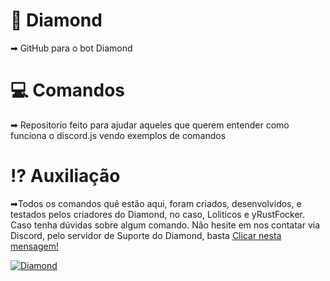# 💎 Diamond
➡ GitHub para o bot Diamond

# 💻 Comandos

➡ Repositorio feito para ajudar aqueles que querem entender como funciona o discord.js vendo exemplos de comandos

# ⁉ Auxiliação

➡Todos os comandos quê estão aqui, foram criados, desenvolvidos, e testados pelos criadores do Diamond, no caso, Loliticos e yRustFocker. Caso tenha dúvidas sobre algum comando. Não hesite em nos contatar via Discord, pelo servidor de Suporte do Diamond, basta [Clicar nesta mensagem!](https://discordapp.com/invite/zs2kHbF)

<a href="https://discordbots.org/bot/561359827331186688" >
  <img src="https://discordbots.org/api/widget/561359827331186688.svg" alt="Diamond" />
</a>
